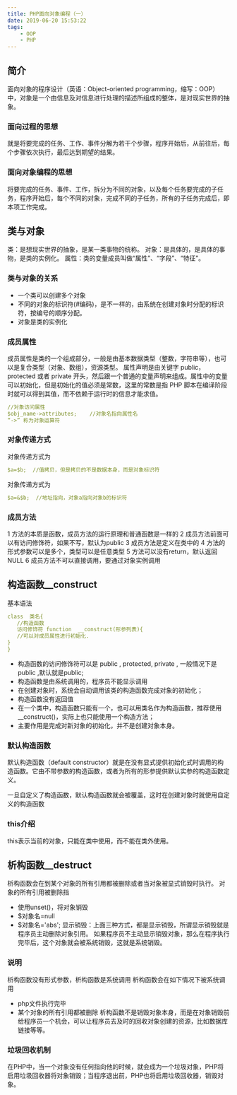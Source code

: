 ```yaml
---
title: PHP面向对象编程（一）
date: 2019-06-20 15:53:22
tags:
    - OOP
    - PHP
---
```

## 简介
面向对象的程序设计（英语：Object-oriented programming，缩写：OOP）中，对象是一个由信息及对信息进行处理的描述所组成的整体，是对现实世界的抽象。
###  面向过程的思想
就是将要完成的任务、工作、事件分解为若干个步骤，程序开始后，从前往后，每个步骤依次执行，最后达到期望的结果。
### 面向对象编程的思想
将要完成的任务、事件、工作，拆分为不同的对象，以及每个任务要完成的子任务，程序开始后，每个不同的对象，完成不同的子任务，所有的子任务完成后，即本项工作完成。

## 类与对象
类：是想现实世界的抽象，是某一类事物的统称。
对象：是具体的，是具体的事物，是类的实例化。
属性：类的变量成员叫做“属性”、“字段”、“特征”。
### 类与对象的关系
* 一个类可以创建多个对象
* 不同的对象的标识符(#编码)，是不一样的，由系统在创建对象时分配的标识符，按编号的顺序分配。
* 对象是类的实例化
### 成员属性
成员属性是类的一个组成部分，一般是由基本数据类型（整数，字符串等），也可以是复合类型（对象、数组），资源类型。
属性声明是由关键字 public，protected 或者 private 开头，然后跟一个普通的变量声明来组成。属性中的变量可以初始化，但是初始化的值必须是常数，这里的常数是指 PHP 脚本在编译阶段时就可以得到其值，而不依赖于运行时的信息才能求值。
```yaml
//对象访问属性
$obj_name->attributes;    //对象名指向属性名
“->” 称为对象运算符
```
### 对象传递方式
对象传递方式为 
```yaml
$a=$b;  //值拷贝，但是拷贝的不是数据本身，而是对象标识符
```
对象传递方式为 
```yaml
$a=&$b;  //地址指向，对象a指向对象b的标识符
```

### 成员方法
1 方法的本质是函数，成员方法的运行原理和普通函数是一样的
2 成员方法前面可以有访问修饰符，如果不写，默认为public
3 成员方法是定义在类中的
4 方法的形式参数可以是多个，类型可以是任意类型
5 方法可以没有return，默认返回NULL
6 成员方法不可以直接调用，要通过对象实例调用
 
 ## 构造函数__construct
 基本语法
 ```yaml
class  类名{
	//构造函数
	访问修饰符 function  __construct(形参列表){
	//可以对成员属性进行初始化.
}
}
```
* 构造函数的访问修饰符可以是 public , protected, private , 一般情况下是public ,默认就是public;
* 构造函数是由系统调用的，程序员不能显示调用
* 在创建对象时，系统会自动调用该类的构造函数完成对象的初始化；
* 构造函数没有返回值
* 在一个类中，构造函数只能有一个，也可以用类名作为构造函数，推荐使用__construct()，实际上也只能使用一个构造方法；
* 主要作用是完成对新对象的初始化，并不是创建对象本身。

### 默认构造函数
默认构造函数（default constructor）就是在没有显式提供初始化式时调用的构造函数。它由不带参数的构造函数，或者为所有的形参提供默认实参的构造函数定义。

 一旦自定义了构造函数，默认构造函数就会被覆盖，这时在创建对象时就使用自定义的构造函数
 
 ### this介绍
 this表示当前的对象，只能在类中使用，而不能在类外使用。
 
 ## 析构函数__destruct
 析构函数会在到某个对象的所有引用都被删除或者当对象被显式销毁时执行。
 对象的所有引用被删除指 
* 使用unset()，将对象销毁 
* $对象名=null
* $对象名='abs';
 显示销毁：上面三种方式，都是显示销毁，所谓显示销毁就是程序员主动删除对象引用。
 如果程序员不主动显示销毁对象，那么在程序执行完毕后，这个对象就会被系统销毁，这就是系统销毁。
 
### 说明
析构函数没有形式参数，析构函数是系统调用
析构函数会在如下情况下被系统调用
* php文件执行完毕
* 某个对象的所有引用都被删除
析构函数不是销毁对象本身，而是在对象销毁前给程序员一个机会，可以让程序员去及时的回收对象创建的资源，比如数据库链接等等。

### 垃圾回收机制
在PHP中，当一个对象没有任何指向他的时候，就会成为一个垃圾对象，PHP将启用垃圾回收器将对象销毁；当程序退出前，PHP也将启用垃圾回收器，销毁对象。
